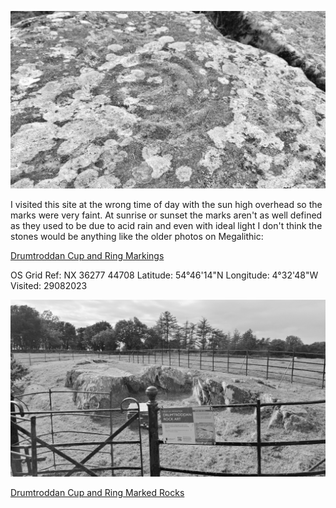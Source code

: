 ![lento_orl_legacy_mono_alpha_asus_ai2302_1693319809](images/lento_orl_legacy_mono_alpha_asus_ai2302_1693319809.jpg)

I visited this site at the wrong time of day with the sun high overhead so the marks were very faint. At sunrise or sunset the marks aren't as well defined as they used to be due to acid rain and even with ideal light I don't think the stones would be anything like the older photos on Megalithic:

[Drumtroddan Cup and Ring Markings](https://www.megalithic.co.uk/article.php?sid=1522)

OS Grid Ref: NX 36277 44708
Latitude: 54°46'14"N
Longitude: 4°32'48"W
Visited: 29082023

![lento_orl_legacy_mono_alpha_asus_ai2302_1693319784](images/lento_orl_legacy_mono_alpha_asus_ai2302_1693319784.jpg)

[Drumtroddan Cup and Ring Marked Rocks](https://www.historicenvironment.scot/visit-a-place/places/drumtroddan-cup-and-ring-marked-rocks/)